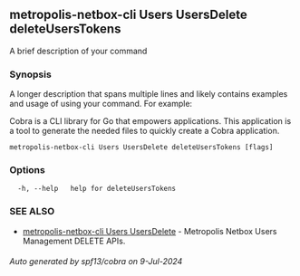 ## metropolis-netbox-cli Users UsersDelete deleteUsersTokens

A brief description of your command

### Synopsis

A longer description that spans multiple lines and likely contains examples
and usage of using your command. For example:

Cobra is a CLI library for Go that empowers applications.
This application is a tool to generate the needed files
to quickly create a Cobra application.

```
metropolis-netbox-cli Users UsersDelete deleteUsersTokens [flags]
```

### Options

```
  -h, --help   help for deleteUsersTokens
```

### SEE ALSO

* [metropolis-netbox-cli Users UsersDelete]()	 - Metropolis Netbox Users Management DELETE APIs.

###### Auto generated by spf13/cobra on 9-Jul-2024
